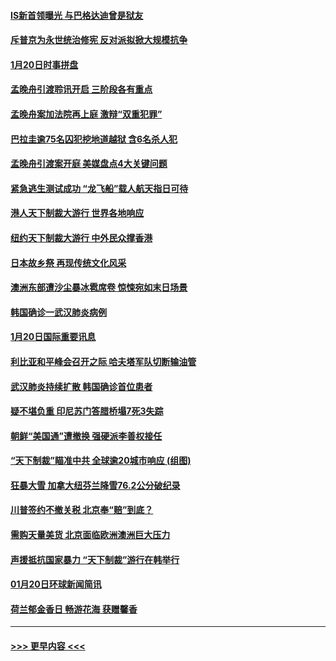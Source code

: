 #### [IS新首领曝光 与巴格达迪曾是狱友](../pages/prog202/a102757122.md?t=01211222) 
#### [斥普京为永世统治修宪 反对派拟掀大规模抗争](../pages/prog202/a102757022.md?t=01211222) 
#### [1月20日时事拼盘](../pages/prog202/a102757036.md?t=01211222) 
#### [孟晚舟引渡聆讯开启 三阶段各有重点](../pages/prog202/a102757006.md?t=01211222) 
#### [孟晚舟案加法院再上庭 激辩“双重犯罪”](../pages/prog202/a102756996.md?t=01211222) 
#### [巴拉圭逾75名囚犯挖地道越狱 含6名杀人犯](../pages/prog202/a102756968.md?t=01211222) 
#### [孟晚舟引渡案开庭 美媒盘点4大关键问题](../pages/prog202/a102756917.md?t=01211222) 
#### [紧急逃生测试成功 “龙飞船”载人航天指日可待](../pages/prog202/a102756957.md?t=01211222) 
#### [港人天下制裁大游行 世界各地响应](../pages/prog202/a102756878.md?t=01211222) 
#### [纽约天下制裁大游行 中外民众撑香港](../pages/prog202/a102756875.md?t=01211222) 
#### [日本故乡祭 再现传统文化风采](../pages/prog202/a102756778.md?t=01211222) 
#### [澳洲东部遭沙尘暴冰雹席卷 惊悚宛如末日场景](../pages/prog202/a102756630.md?t=01211222) 
#### [韩国确诊一武汉肺炎病例](../pages/prog202/a102756696.md?t=01211222) 
#### [1月20日国际重要讯息](../pages/prog202/a102756640.md?t=01211222) 
#### [利比亚和平峰会召开之际 哈夫塔军队切断输油管](../pages/prog202/a102756580.md?t=01211222) 
#### [武汉肺炎持续扩散 韩国确诊首位患者](../pages/prog202/a102756566.md?t=01211222) 
#### [疑不堪负重 印尼苏门答腊桥塌7死3失踪](../pages/prog202/a102756559.md?t=01211222) 
#### [朝鲜“美国通”遭撤换 强硬派李善权接任](../pages/prog202/a102756380.md?t=01211222) 
#### [“天下制裁”瞄准中共 全球逾20城市响应 (组图)](../pages/prog202/a102756496.md?t=01211222) 
#### [狂暴大雪 加拿大纽芬兰降雪76.2公分破纪录](../pages/prog202/a102756447.md?t=01211222) 
#### [川普签约不撤关税 北京奉“赔”到底？](../pages/prog202/a102756354.md?t=01211222) 
#### [需购天量美货 北京面临欧洲澳洲巨大压力](../pages/prog202/a102756304.md?t=01211222) 
#### [声援抵抗国家暴力 “天下制裁”游行在韩举行](../pages/prog202/a102756254.md?t=01211222) 
#### [01月20日环球新闻简讯](../pages/prog202/a102756238.md?t=01211222) 
#### [荷兰郁金香日 畅游花海 获赠馨香](../pages/prog202/a102756214.md?t=01211222) 

----
#### [ >>> 更早内容 <<< ](../indexes/prog202-earlier.md)
